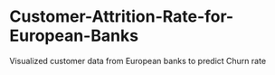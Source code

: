 # Customer-Attrition-Rate-for-European-Banks
Visualized customer data from European banks to predict Churn rate
